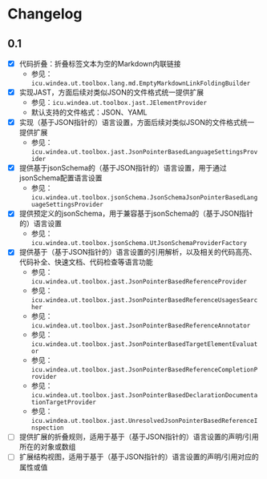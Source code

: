 # Changelog

## 0.1

* [X] 代码折叠：折叠标签文本为空的Markdown内联链接
  * 参见：`icu.windea.ut.toolbox.lang.md.EmptyMarkdownLinkFoldingBuilder`
* [X] 实现JAST，方面后续对类似JSON的文件格式统一提供扩展
  * 参见：`icu.windea.ut.toolbox.jast.JElementProvider`
  * 默认支持的文件格式：JSON、YAML
* [X] 实现（基于JSON指针的）语言设置，方面后续对类似JSON的文件格式统一提供扩展
  * 参见：`icu.windea.ut.toolbox.jast.JsonPointerBasedLanguageSettingsProvider`
* [X] 提供基于jsonSchema的（基于JSON指针的）语言设置，用于通过jsonSchema配置语言设置
  * 参见：`icu.windea.ut.toolbox.jsonSchema.JsonSchemaJsonPointerBasedLanguageSettingsProvider`
* [X] 提供预定义的jsonSchema，用于兼容基于jsonSchema的（基于JSON指针的）语言设置
  * 参见：`icu.windea.ut.toolbox.jsonSchema.UtJsonSchemaProviderFactory`
* [X] 提供基于（基于JSON指针的）语言设置的引用解析，以及相关的代码高亮、代码补全、快速文档、代码检查等语言功能
  * 参见：`icu.windea.ut.toolbox.jast.JsonPointerBasedReferenceProvider`
  * 参见：`icu.windea.ut.toolbox.jast.JsonPointerBasedReferenceUsagesSearcher`
  * 参见：`icu.windea.ut.toolbox.jast.JsonPointerBasedReferenceAnnotator`
  * 参见：`icu.windea.ut.toolbox.jast.JsonPointerBasedTargetElementEvaluator`
  * 参见：`icu.windea.ut.toolbox.jast.JsonPointerBasedReferenceCompletionProvider`
  * 参见：`icu.windea.ut.toolbox.jast.JsonPointerBasedDeclarationDocumentationTargetProvider`
  * 参见：`icu.windea.ut.toolbox.jast.UnresolvedJsonPointerBasedReferenceInspection`
* [ ] 提供扩展的折叠规则，适用于基于（基于JSON指针的）语言设置的声明/引用所在的对象或数组
* [ ] 扩展结构视图，适用于基于（基于JSON指针的）语言设置的声明/引用对应的属性或值